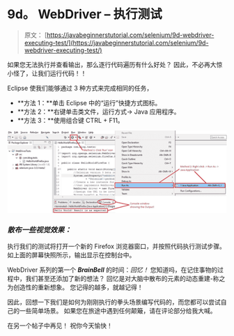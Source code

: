 # 9d。 WebDriver – 执行测试

> 原文： [https://javabeginnerstutorial.com/selenium/9d-webdriver-executing-test/](https://javabeginnerstutorial.com/selenium/9d-webdriver-executing-test/)

如果您无法执行并查看输出，那么逐行代码遍历有什么好处？ 因此，不必再大惊小怪了，让我们运行代码！！

Eclipse 使我们能够通过 3 种方式来完成相同的任务，

*   **方法 1：**单击 Eclipse 中的“运行”快捷方式图标。
*   **方法 2：**右键单击类文件，运行方式-> Java 应用程序。
*   **方法 3：**使用组合键 CTRL + F11。

![Test execution](img/c351fb5a9a535fca616a318ec05a50be.png)

### *散布一些视觉效果：*

执行我们的测试将打开一个新的 Firefox 浏览器窗口，并按照代码执行测试步骤。 如上面的屏幕快照所示，输出显示在控制台中。

WebDriver 系列的第一个 ***BrainBell*** 的时间：*回忆！* 您知道吗，在记住事物的过程中，我们甚至还添加了新的想法？ 回忆是对大脑中散布的元素的动态重建-称之为创造性的重新想象。 您记得的越多，就越记得！

因此，回想一下我们是如何为刚刚执行的拳头场景编写代码的，而您都可以尝试自己的一些简单场景。 如果您在旅途中遇到任何颠簸，请在评论部分给我大喊。

在另一个帖子中再见！ 祝你今天愉快！

